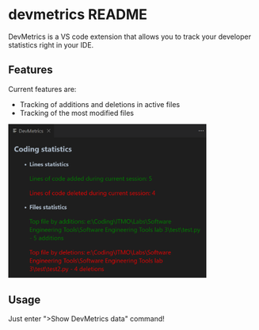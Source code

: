 # devmetrics README

DevMetrics is a VS code extension that allows you to track your developer statistics right in your IDE.

## Features

Current features are:
- Tracking of additions and deletions in active files
- Tracking of the most modified files

<img src="images/features_example.png" width="400" />

## Usage

Just enter ">Show DevMetrics data" command!